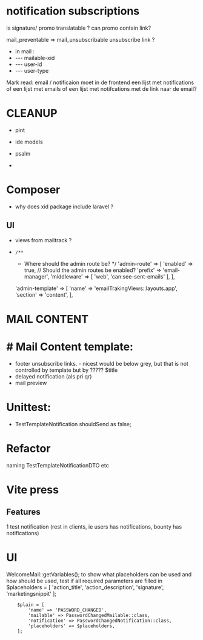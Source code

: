 # notification subscriptions
is signature/ promo translatable ?
can promo contain link?


mail_preventable => mail_unsubscribable
unsubscribe link ?
- in mail :
- --- mailable-xid
- --- user-id
- --- user-type


Mark read: email / notificaion
moet in de frontend een lijst met notifications of een lijst met emails of een lijst met notifcations met de link naar de email?

# CLEANUP
- pint
- ide models
- psalm

- 
# Composer
- why does xid package include laravel ?

## UI
- views from mailtrack ?
-     /**
    * Where should the admin route be?
      */
      'admin-route' => [
      'enabled' => true, // Should the admin routes be enabled?
      'prefix' => 'email-manager',
      'middleware' => [
      'web',
      'can:see-sent-emails'
      ],
      ],

  'admin-template' => [
  'name' => 'emailTrakingViews::layouts.app',
  'section' => 'content',
  ],

# MAIL CONTENT
# # Mail Content template:
- footer unsubscribe links. - nicest would be below grey, but that is not controlled by template but by ????? $title
- delayed notification (als pri qr)
- mail preview


# Unittest:
- TestTemplateNotification shouldSend as false;


# Refactor 
naming TestTemplateNotificationDTO etc

# Vite press

## Features
1 test notification (rest in clients, ie users has notifications, bounty has notifications)

# UI
WelcomeMail::getVariables();
to show what placeholders can be used and how should be used, test if all required parameters are filled in
$placeholders = [
'action_title',
'action_description',
'signature',
'marketingsnippit'
];

        $plain = [
            'name' => 'PASSWORD_CHANGED',
            'mailable' => PasswordChangedMailable::class,
            'notification' => PasswordChangedNotification::class,
            'placeholders' => $placeholders,
        ];
